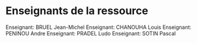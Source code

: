 # Enseignants de la ressource
Enseignant: BRUEL Jean-Michel
Enseignant: CHANOUHA Louis
Enseignant: PENINOU Andre
Enseignant: PRADEL Ludo
Enseignant: SOTIN Pascal